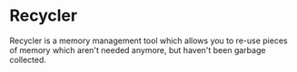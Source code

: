 # Recycler
Recycler is a memory management tool which allows you to re-use pieces of memory which aren't needed anymore, but haven't been garbage collected.
